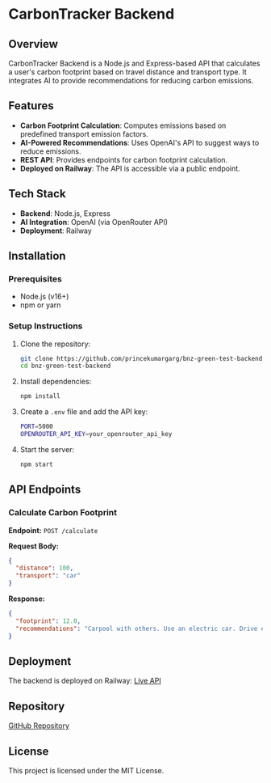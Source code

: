 # CarbonTracker Backend

## Overview

CarbonTracker Backend is a Node.js and Express-based API that calculates a user's carbon footprint based on travel distance and transport type. It integrates AI to provide recommendations for reducing carbon emissions.

## Features

- **Carbon Footprint Calculation**: Computes emissions based on predefined transport emission factors.
- **AI-Powered Recommendations**: Uses OpenAI's API to suggest ways to reduce emissions.
- **REST API**: Provides endpoints for carbon footprint calculation.
- **Deployed on Railway**: The API is accessible via a public endpoint.

## Tech Stack

- **Backend**: Node.js, Express
- **AI Integration**: OpenAI (via OpenRouter API)
- **Deployment**: Railway

## Installation

### Prerequisites

- Node.js (v16+)
- npm or yarn

### Setup Instructions

1. Clone the repository:
   ```sh
   git clone https://github.com/princekumargarg/bnz-green-test-backend.git
   cd bnz-green-test-backend
   ```
2. Install dependencies:
   ```sh
   npm install
   ```
3. Create a `.env` file and add the API key:
   ```sh
   PORT=5000
   OPENROUTER_API_KEY=your_openrouter_api_key
   ```
4. Start the server:
   ```sh
   npm start
   ```

## API Endpoints

### Calculate Carbon Footprint

**Endpoint:** `POST /calculate`

**Request Body:**

```json
{
  "distance": 100,
  "transport": "car"
}
```

**Response:**

```json
{
  "footprint": 12.0,
  "recommendations": "Carpool with others. Use an electric car. Drive efficiently."
}
```

## Deployment

The backend is deployed on Railway:
[Live API](https://bnz-green-test-backend-production.up.railway.app/)

## Repository

[GitHub Repository](https://github.com/princekumargarg/bnz-green-test-backend.git)

## License

This project is licensed under the MIT License.
